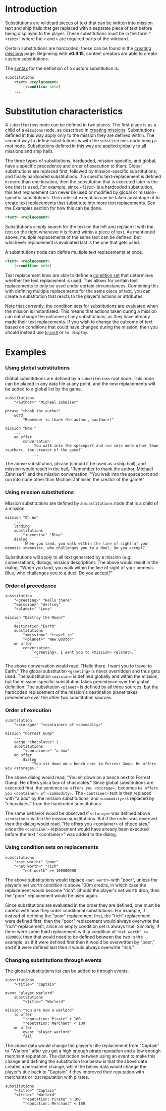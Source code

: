 # Introduction

Substitutions are wildcard pieces of text that can be written into mission text and ship hails that get replaced with a separate piece of text before being displayed to the player. These substitutions must be in the form `"<text>"` where the `<` and `>` are required parts of the wildcard.

Certain substitutions are hardcoded; these can be found in the [creating missions](CreatingMissions#text-replacements) page. Beginning with **v0.9.15**, content creators are able to create custom substitutions.

The [syntax](DataFormat#grammar-specifications) for the definition of a custom substitution is:

```html
substitutions
	<text> <replacement>
		[<condition set>]
	...
```

# Substitution characteristics

A `substitutions` node can be defined in two places. The first place is as a child of a `missions` node, as described in [creating missions](CreatingMissions#text-replacements). Substitutions defined in this way apply only to the mission they are defined within. The second way to define substitutions is with the `substitutions` node being a root node. Substitutions defined in this way are applied globally to all missions and ship hails.

The three types of substitutions, hardcoded, mission-specific, and global, have a specific precedence and order of execution to them. Global substitutions are replaced first, followed by mission-specific substitutions, and finally hardcoded substitutions. If a specific text-replacement is defined in more than one location, then the substitution that is executed later is the one that is used. For example, since `<first>` is a hardcoded substitution, this text replacement can never be used or modified by global or mission-specific substitutions. This order of execution can be taken advantage of to create text replacements that substitute into more text replacements. See the Examples section for how this can be done.

```html
<text> <replacement>
```

Substitutions simply search for the text on the left and replace it with the text on the right whenever it is found within a piece of text. As mentioned above, multiple replacements of the same text can be defined, but whichever replacement is evaluated last is the one that gets used.

A substitutions node can define multiple text replacements at once.

```html
<text> <replacement>
	[<condition set>]
```

Text replacement lines are able to define a [condition set](Player-Conditions) that determines whether the text replacement is used. This allows for certain text replacements to only be used under certain circumstances. Combining this with defining multiple replacements for the same piece of text, you can create a substitution that reacts to the player's actions or attributes.

Note that currently, the condition sets for substitutions are evaluated when the mission is instantiated. This means that actions taken during a mission can not change the outcome of any substitutions, as they have already made their text replacements. If you wish to change the outcome of text based on conditions that could have changed during the mission, then you should instead use [`branch`](https://github.com/endless-sky/endless-sky/wiki/WritingConversations#branch) or `to display`.

# Examples

### Using global substitutions

Global substitutions are defined by a `substitutions` root node. This node can be placed in any data file at any point, and the new replacements will be added to a global list by the game.

```
substitutions
	"<author>" "Michael Zahniser"

phrase "thank the author"
	word
		"Remember to thank the author, <author>!"

mission "Wow!"
	...
	on offer
		conversation
			`You walk into the spaceport and run into none other than <author>, the creator of the game!`
			...
```

The above substitution, phrase (should it be used as a ship hail), and mission would result in the hail, "Remember to thank the author, Michael Zahniser!" and the mission conversation, "You walk into the spaceport and run into none other than Michael Zahniser, the creator of the game!"

### Using mission substitutions

Mission substitutions are defined by a `substitutions` node that is a child of a mission.

```
mission "Oh no"
	...
	landing
	substitutions
		"<nemesis>" "Blue"
	dialog
		`When you land, you walk within the line of sight of your nemesis <nemesis>, who challenges you to a duel. Do you accept?`
```

Substitutions will apply to all text generated by a mission (e.g. conversations, dialogs, mission description). The above would result in the dialog, "When you land, you walk within the line of sight of your nemesis Blue, who challenges you to a duel. Do you accept?"

### Order of precedence

```
substitution
	"<greeting>" "Hello there"
	"<mission>" "destroy"
	"<planet>" "Luna"

mission "Destroy the Moon?"
	...
	destination "Earth"
	substitutions
		"<mission>" "travel to"
		"<planet>" "New Boston"
	on offer
		conversation
			`<greeting>. I want you to <mission> <planet>.`
			...
```

The above conversation would read, "Hello there. I want you to travel to Earth." The global substitution `<greeting>` is never overridden and thus gets used. The substitution `<mission>` is defined globally and within the mission, but the mission-specific substitution takes precedence over the global definition. The substitution `<planet>` is defined by all three sources, but the hardcoded replacement of the mission's destination planet takes precedence over the other two substitution sources.

### Order of execution

```
substitution
	"<storage>" "<container> of <commodity>"

mission "Forrest Gump"
	...
	cargo "chocolates" 1
	substitutions
		"<container>" "a box"
	on offer
		dialog
			"You sit down on a bench next to Forrest Gump. He offers you <storage>."
```

The above dialog would read, "You sit down on a bench next to Forrest Gump. He offers you a box of chocolates." Since global substitutions are executed first, the sentence `He offers you <storage>.` becomes `He offers you <container> of <commodity>.` The `<container>` text is then replaced with "a box" by the mission substitutions, and `<commodity>` is replaced by "chocolates" from the hardcoded substitutions.

The same behavior would be observed if `<storage>` was defined above `<container>` within the mission substitutions. But if the order was reversed then the dialog would read, "He offers you \<container\> of chocolates," since the `<container>` replacement would have already been executed before the text "\<container\>" was added to the dialog.

### Using condition sets on replacements

```
substitutions
	"<net worth>" "poor"
	"<net worth>" "rich"
		"net worth" >= 100000000
```

The above substitutions would replace `<net worth>` with "poor", unless the player's net worth condition is above 100m credits, in which case the replacement would become "rich". Should the player's net worth drop, then the "poor" replacement would be used again.

Since substitutions are evaluated in the order they are defined, one must be careful with how they order conditional substitutions. For example, if instead of defining the "poor" replacement first, the "rich" replacement were defined first, then the "poor" replacement would always overwrite the "rich" replacement, since an empty condition set is always true. Similarly, if there were some third replacement with a condition of `"net worth" >= 1000000`, then that would need to be defined between the two in the example, as if it were defined first then it would be overwritten by "poor," and if it were defined last then it would always overwrite "rich."

### Changing substitutions through events

The global substitutions list can be added to through [events](CreatingEvents). 

```
substitutions
	"<title>" "Captain"

event "player warlord"
	substitutions
		"<title>" "Warlord"

mission "You are now a warlord"
	to offer
		"reputation: Pirate" > 100
		"reputation: Merchant" < 100
	on offer
		event "player warlord"
		fail
```

The above data would change the player's title replacement from "Captain" to "Warlord" after you get a high enough pirate reputation and a low enough merchant reputation. The distinction between using an event to make this change and defining the substitution like below is that the above data creates a permanent change, while the below data would change the player's title back to "Captain" if they improved their reputation with merchants or lost reputation with pirates.

```
substitutions
	"<title>" "Captain"
	"<title>" "Warlord"
		"reputation: Pirate" > 100
		"reputation: Merchant" < 100
```

